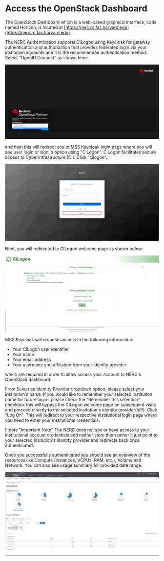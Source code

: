# Access the OpenStack Dashboard

The OpenStack Dashboard which is a web-based graphical interface, code named
Horizon, is located at [https://nerc.rc.fas.harvard.edu](https://nerc.rc.fas.harvard.edu).

The NERC Authentication supports CILogon using Keycloak for gateway authentication
and authorization that provides federated login via your institution accounts and
it is the recommended authentication method. Select "OpenID Connect" as shown here:

![OpenID Connect](images/openstack_login.png)

and then this will redirect you to MSS Keycloak login page where you will see user
login or sign in option using "CILogon". CILogon facilitates secure access to
CyberInfrastructure (CI). Click "cilogon".

![MSS Keycloak Auth](images/keycloak_interface.png)

Next, you will redirected to CILogon welcome page as shown below:

![CILogon Welcome Page](images/CILogon_interface.png)

MSS Keycloak will requests access to the following information:

- Your CILogon user identifier
- Your name
- Your email address
- Your username and affiliation from your identity provider

which are required in order to allow access your account to NERC's OpenStack
dashboard.

From Select an Identity Provider dropdown option, please select your institution's
name. If you would like to remember your selected institution name for future
logins please check the "Remember this selection" checkbox this will bypass the
CILogon welcome page on subsequent visits and proceed directly to the selected insitution's
identity provider(IdP). Click "Log On". This will redirect to your respective institutional
login page where you need to enter your institutional credentials.

!!!note "Important Note"
    The NERC does not see or have access to your institutional account credentials
    and neither store them rather it just point to your selected insitution's identity
    provider and redirects back once authenticated.

Once you successfully authenticated you should see an overview of the resources
like Compute (instances, VCPUs, RAM, etc.), Volume and Network. You can also
see usage summary for provided date range.

![OpenStack Horizon dashboard](images/horizon_dashboard.png)

---
